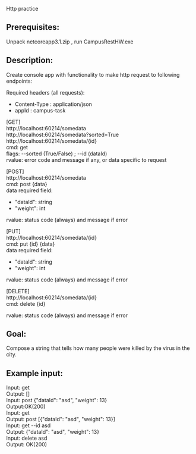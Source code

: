 Http practice

## Prerequisites:
Unpack netcoreapp3.1.zip , run CampusRestHW.exe

## Description:
Create console app with functionality to make http request to following endpoints:

Required headers (all requests):
 - Content-Type : application/json
 - appId : campus-task

[GET]  
http://localhost:60214/somedata  
http://localhost:60214/somedata?sorted=True  
http://localhost:60214/somedata/{id}  
cmd: get  
flags: --sorted (True/False) ; --id (dataId)  
rvalue: error code and message if any, or data specific to request  

[POST]  
http://localhost:60214/somedata  
cmd: post {data}  
data required field:  
 - "dataId": string  
 - "weight": int  

rvalue: status code (always) and message if error  
  
[PUT]  
http://localhost:60214/somedata/{id}  
cmd: put {id} {data}  
data required field:  
 - "dataId": string  
 - "weight": int  

rvalue: status code (always) and message if error  


[DELETE]  
http://localhost:60214/somedata/{id}  
cmd: delete {id}  

rvalue: status code (always) and message if error  

## Goal:
Compose a string that tells how many people were killed by the virus in the city.  

## Example input: 
Input: get  
Output: []  
Input: post {"dataId": "asd", "weight": 13}  
Output:OK(200)  
Input: get  
Output: post [{"dataId": "asd", "weight": 13}]  
Input: get --id asd  
Output: {"dataId": "asd", "weight": 13}    
Input: delete asd  
Output: OK(200)  
